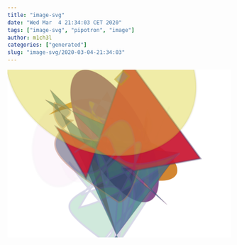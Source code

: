 ```yaml
---
title: "image-svg"
date: "Wed Mar  4 21:34:03 CET 2020"
tags: ["image-svg", "pipotron", "image"]
author: m1ch3l
categories: ["generated"]
slug: "image-svg/2020-03-04-21:34:03"
---
```


![](image.svg)
